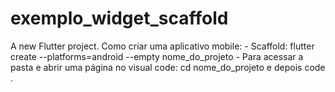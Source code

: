 # exemplo_widget_scaffold

A new Flutter project.
Como criar uma aplicativo mobile:
    - Scaffold: flutter create --platforms=android --empty nome_do_projeto
    - Para acessar a pasta e abrir uma página no visual code: cd nome_do_projeto e depois code .